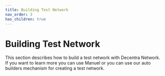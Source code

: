 ```yaml
---
title: Building Test Network
nav_order: 3
has_children: true
---
```


# Building Test Network

This section describes how to build a test network with Decentra Network. If you want to learn more you can use Manuel or you can use our auto builders mechanism for creating a test network.